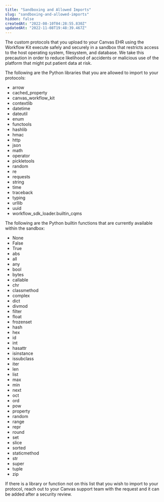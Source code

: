 ```yaml
---
title: "Sandboxing and Allowed Imports"
slug: "sandboxing-and-allowed-imports"
hidden: false
createdAt: "2022-08-10T04:28:55.830Z"
updatedAt: "2022-11-08T19:48:39.467Z"
---
```

The custom protocols that you upload to your Canvas EHR using the Workflow Kit execute safely and securely in a sandbox that restricts access to the host operating system, filesystem, and database. We take this precaution in order to reduce likelihood of accidents or malicious use of the platform that might put patient data at risk.

The following are the Python libraries that you are allowed to import to your protocols:
- arrow
- cached_property
- canvas_workflow_kit
- contextlib
- datetime
- dateutil
- enum
- functools
- hashlib
- hmac
- http
- json
- math
- operator
- pickletools
- random
- re
- requests
- string
- time
- traceback
- typing
- urllib
- uuid
- workflow_sdk_loader.builtin_cqms

The following are the Python builtin functions that are currently available within the sandbox:
- None
- False
- True
- abs
- all
- any
- bool
- bytes
- callable
- chr
- classmethod
- complex
- dict
- divmod
- filter
- float
- frozenset
- hash
- hex
- id
- int
- hasattr
- isinstance
- issubclass
- iter
- len
- list
- max
- min
- next
- oct
- ord
- pow
- property
- random
- range
- repr
- round
- set
- slice
- sorted
- staticmethod
- str
- super
- tuple
- zip

If there is a library or function not on this list that you wish to import to your protocol, reach out to your Canvas support team with the request and it can be added after a security review.
